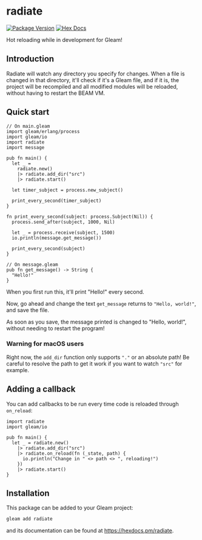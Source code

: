 # radiate

[![Package Version](https://img.shields.io/hexpm/v/radiate)](https://hex.pm/packages/radiate)
[![Hex Docs](https://img.shields.io/badge/hex-docs-ffaff3)](https://hexdocs.pm/radiate/)

Hot reloading while in development for Gleam!

## Introduction

Radiate will watch any directory you specify for changes. When a file is
changed in that directory, it'll check if it's a Gleam file, and if it is, the
project will be recompiled and all modified modules will be reloaded, without
having to restart the BEAM VM.

## Quick start

```gleam
// On main.gleam
import gleam/erlang/process
import gleam/io
import radiate
import message

pub fn main() {
  let _ =
    radiate.new()
    |> radiate.add_dir("src")
    |> radiate.start()

  let timer_subject = process.new_subject()

  print_every_second(timer_subject)
}

fn print_every_second(subject: process.Subject(Nil)) {
  process.send_after(subject, 1000, Nil)

  let _ = process.receive(subject, 1500)
  io.println(message.get_message())

  print_every_second(subject)
}

// On message.gleam
pub fn get_message() -> String {
  "Hello!"
}
```

When you first run this, it'll print "Hello!" every second.

Now, go ahead and change the text `get_message` returns to `"Hello, world!"`, and save the file.

As soon as you save, the message printed is changed to "Hello, world!", without needing to restart the program!

### Warning for macOS users

Right now, the `add_dir` function only supports `"."` or an absolute path! Be careful to resolve the path to get it work if you want to watch `"src"` for example.

## Adding a callback

You can add callbacks to be run every time code is reloaded through `on_reload`:

```gleam
import radiate
import gleam/io

pub fn main() {
  let _ = radiate.new()
    |> radiate.add_dir("src")
    |> radiate.on_reload(fn (_state, path) {
      io.println("Change in " <> path <> ", reloading!")
    })
    |> radiate.start()
}
```


## Installation

This package can be added to your Gleam project:

```sh
gleam add radiate
```

and its documentation can be found at <https://hexdocs.pm/radiate>.

